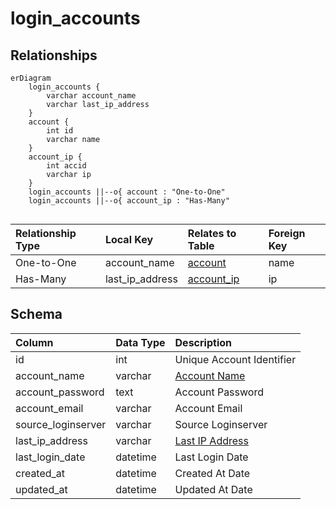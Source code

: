 # login_accounts

## Relationships

```mermaid
erDiagram
    login_accounts {
        varchar account_name
        varchar last_ip_address
    }
    account {
        int id
        varchar name
    }
    account_ip {
        int accid
        varchar ip
    }
    login_accounts ||--o{ account : "One-to-One"
    login_accounts ||--o{ account_ip : "Has-Many"


```


| Relationship Type | Local Key | Relates to Table | Foreign Key |
| :--- | :--- | :--- | :--- |
| One-to-One | account_name | [account](../../schema/account/account.md) | name |
| Has-Many | last_ip_address | [account_ip](../../schema/account/account_ip.md) | ip |


## Schema

| Column | Data Type | Description |
| :--- | :--- | :--- |
| id | int | Unique Account Identifier |
| account_name | varchar | [Account Name](../../schema/account/account.md) |
| account_password | text | Account Password |
| account_email | varchar | Account Email |
| source_loginserver | varchar | Source Loginserver |
| last_ip_address | varchar | [Last IP Address](../../schema/account/account_ip.md) |
| last_login_date | datetime | Last Login Date |
| created_at | datetime | Created At Date |
| updated_at | datetime | Updated At Date |

